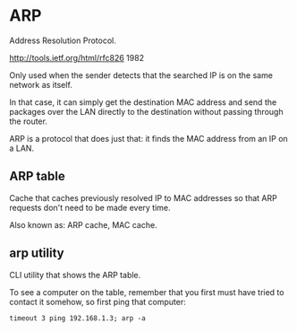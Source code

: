 # ARP

Address Resolution Protocol.

<http://tools.ietf.org/html/rfc826> 1982

Only used when the sender detects that the searched IP is on the same network as itself.

In that case, it can simply get the destination MAC address and send the packages over the LAN directly to the destination without passing through the router.

ARP is a protocol that does just that: it finds the MAC address from an IP on a LAN.

## ARP table

Cache that caches previously resolved IP to MAC addresses so that ARP requests don't need to be made every time.

Also known as: ARP cache, MAC cache.

## arp utility

CLI utility that shows the ARP table.

To see a computer on the table, remember that you first must have tried to contact it somehow,
so first ping that computer:

    timeout 3 ping 192.168.1.3; arp -a
